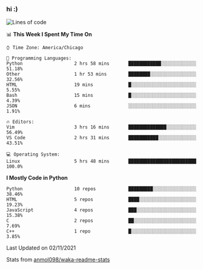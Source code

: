 ### hi :)

<!--START_SECTION:waka-->
![Lines of code](https://img.shields.io/badge/From%20Hello%20World%20I%27ve%20Written-886743%20lines%20of%20code-blue)

📊 **This Week I Spent My Time On** 

```text
⌚︎ Time Zone: America/Chicago

💬 Programming Languages: 
Python                   2 hrs 58 mins       ████████████░░░░░░░░░░░░░   51.18% 
Other                    1 hr 53 mins        ████████░░░░░░░░░░░░░░░░░   32.56% 
HTML                     19 mins             █░░░░░░░░░░░░░░░░░░░░░░░░   5.55% 
Bash                     15 mins             █░░░░░░░░░░░░░░░░░░░░░░░░   4.39% 
JSON                     6 mins              ░░░░░░░░░░░░░░░░░░░░░░░░░   1.91%

🔥 Editors: 
Vim                      3 hrs 16 mins       ██████████████░░░░░░░░░░░   56.49% 
VS Code                  2 hrs 31 mins       ███████████░░░░░░░░░░░░░░   43.51%

💻 Operating System: 
Linux                    5 hrs 48 mins       █████████████████████████   100.0%

```

**I Mostly Code in Python** 

```text
Python                   10 repos            █████████░░░░░░░░░░░░░░░░   38.46% 
HTML                     5 repos             ████░░░░░░░░░░░░░░░░░░░░░   19.23% 
JavaScript               4 repos             ███░░░░░░░░░░░░░░░░░░░░░░   15.38% 
C                        2 repos             ██░░░░░░░░░░░░░░░░░░░░░░░   7.69% 
C++                      1 repo              █░░░░░░░░░░░░░░░░░░░░░░░░   3.85%

```



 Last Updated on 02/11/2021
<!--END_SECTION:waka-->

Stats from [anmol098/waka-readme-stats](https://github.com/anmol098/waka-readme-stats)